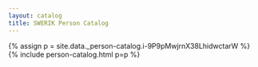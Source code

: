```yaml
---
layout: catalog
title: SWERIK Person Catalog
---
```

{% assign p = site.data._person-catalog.i-9P9pMwjrnX38LhidwctarW %}
{% include person-catalog.html p=p %}

